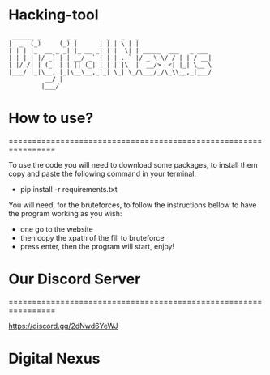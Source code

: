 # Hacking-tool

```
 ______ _       _ _        _   _   _                     
|  _  (_)     (_) |      | | | \ | |                    
| | | |_  __ _ _| |_ __ _| | |  \| | _____  ___   _ ___ 
| | | | |/ _` | | __/ _` | | | . ` |/ _ \ \/ / | | / __|
| |/ /| | (_| | | || (_| | | | |\  |  __/>  <| |_| \__ \
|___/ |_|\__, |_|\__\__,_|_| \_| \_/\___/_/\_\\__,_|___/
          __/ |                                         
         |___/                                          

```

# How to use?
================================================================

To use the code you will need to download some packages, to install them copy and paste the following command in your terminal:

- pip install -r requirements.txt

You will need, for the bruteforces, to follow the instructions bellow to have the program working as you wish:
- one go to the website
- then copy the xpath of the fill to bruteforce
- press enter, then the program will start, enjoy!

# Our Discord Server
================================================================

https://discord.gg/2dNwd6YeWJ


# Digital Nexus

